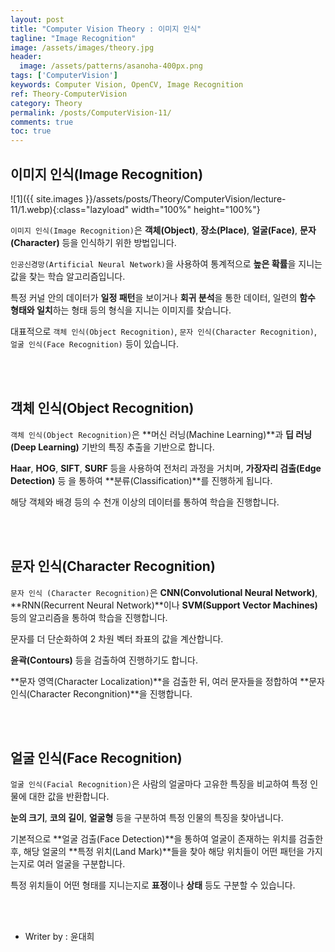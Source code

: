 ```yaml
---
layout: post
title: "Computer Vision Theory : 이미지 인식"
tagline: "Image Recognition"
image: /assets/images/theory.jpg
header:
  image: /assets/patterns/asanoha-400px.png
tags: ['ComputerVision']
keywords: Computer Vision, OpenCV, Image Recognition
ref: Theory-ComputerVision
category: Theory
permalink: /posts/ComputerVision-11/
comments: true
toc: true
---
```


## 이미지 인식(Image Recognition)

![1]({{ site.images }}/assets/posts/Theory/ComputerVision/lecture-11/1.webp){:class="lazyload" width="100%" height="100%"}

`이미지 인식(Image Recognition)`은 **객체(Object)**, **장소(Place)**, **얼굴(Face)**, **문자(Character)** 등을 인식하기 위한 방법입니다.

`인공신경망(Artificial Neural Network)`을 사용하여 통계적으로 **높은 확률**을 지니는 값을 찾는 학습 알고리즘입니다.

특정 커널 안의 데이터가 **일정 패턴**을 보이거나 **회귀 분석**을 통한 데이터, 일련의 **함수 형태와 일치**하는 형태 등의 형식을 지니는 이미지를 찾습니다.

대표적으로 `객체 인식(Object Recognition)`, `문자 인식(Character Recognition)`, `얼굴 인식(Face Recognition)` 등이 있습니다.

<br>
<br>

## 객체 인식(Object Recognition)

`객체 인식(Object Recognition)`은 **머신 러닝(Machine Learning)**과 **딥 러닝(Deep Learning)** 기반의 특징 추출을 기반으로 합니다.

**Haar**, **HOG**, **SIFT**, **SURF** 등을 사용하여 전처리 과정을 거치며, **가장자리 검출(Edge Detection)** 등 을 통하여 **분류(Classification)**를 진행하게 됩니다.

해당 객체와 배경 등의 수 천개 이상의 데이터를 통하여 학습을 진행합니다.

<br>
<br>

## 문자 인식(Character Recognition)

`문자 인식 (Character Recognition)`은 **CNN(Convolutional Neural Network)**, **RNN(Recurrent Neural Network)**이나 **SVM(Support Vector Machines)** 등의 알고리즘을 통하여 학습을 진행합니다.

문자를 더 단순화하여 2 차원 벡터 좌표의 값을 계산합니다.

**윤곽(Contours)** 등을 검출하여 진행하기도 합니다.

**문자 영역(Character Localization)**을 검출한 뒤, 여러 문자들을 정합하여 **문자 인식(Character Recongnition)**을 진행합니다.

<br>
<br>

## 얼굴 인식(Face Recognition)

`얼굴 인식(Facial Recognition)`은 사람의 얼굴마다 고유한 특징을 비교하여 특정 인물에 대한 값을 반환합니다.

**눈의 크기**, **코의 길이**, **얼굴형** 등을 구분하여 특정 인물의 특징을 찾아냅니다.

기본적으로 **얼굴 검출(Face Detection)**을 통하여 얼굴이 존재하는 위치를 검출한 후, 해당 얼굴의 **특정 위치(Land Mark)**들을 찾아 해당 위치들이 어떤 패턴을 가지는지로 여러 얼굴을 구분합니다.

특정 위치들이 어떤 형태를 지니는지로 **표정**이나 **상태** 등도 구분할 수 있습니다. 

<br>
<br>

* Writer by : 윤대희
